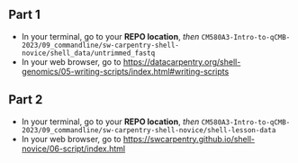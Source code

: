 ## Part 1

 - In your terminal, go to your **REPO location**, *then* `CM580A3-Intro-to-qCMB-2023/09_commandline/sw-carpentry-shell-novice/shell_data/untrimmed_fastq`
 - In your web browser, go to https://datacarpentry.org/shell-genomics/05-writing-scripts/index.html#writing-scripts

## Part 2

 - In your terminal, go to your **REPO location**, *then* `CM580A3-Intro-to-qCMB-2023/09_commandline/sw-carpentry-shell-novice/shell-lesson-data`
 - In your web browser, go to https://swcarpentry.github.io/shell-novice/06-script/index.html
